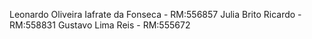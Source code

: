 Leonardo Oliveira Iafrate da Fonseca - RM:556857
Julia Brito Ricardo - RM:558831
Gustavo Lima Reis - RM:555672
